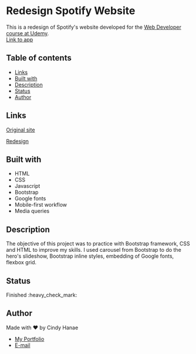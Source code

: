 # Redesign Spotify Website

This is a redesign of Spotify's website developed for the [Web Developer course at Udemy](https://www.udemy.com/course/web-completo/).   
<a href="https://cindyhanae.github.io/projeto-spotify/" target="_blank">Link to app</a>

## Table of contents

<ul>
 <li><a href="#links" target="_blank">Links</a></li>
  <li><a href="#built" target="_blank">Built with</a></li>
  <li><a href="#description" target="_blank">Description</a></li>
  <li><a href="#status" target="_blank">Status</a></li>
  <li><a href="#author" target="_blank">Author</a></li>
</ul>


<h2 id="links">Links</h2>
<p><a href="https://www.spotify.com/br/home/" target="_blank">Original site</a></p>
<p><a href="https://cindyhanae.github.io/projeto-spotify/" target="_blank">Redesign</a></p>


<h2 id="built">Built with</h2>
<ul>
 <li>HTML</li>
 <li>CSS</li>
 <li>Javascript</li>
 <li>Bootstrap</li>
 <li>Google fonts</li>
 <li>Mobile-first workflow</li>
 <li> Media queries</li>
</ul>

<h2 id="description">Description</h2>

The objective of this project was to practice with Bootstrap framework, CSS and HTML to improve my skills. I used carousel from Bootstrap to do the hero's slideshow, Bootstrap inline styles, embedding of Google fonts, flexbox grid.

<h2 id="status">Status</h2>
Finished :heavy_check_mark:

<h2 id="author">Author</h2>

Made with :heart: by Cindy Hanae

- <a href="https://cindyhanae.github.io/cindy-hanae" target="_blank">My Portfolio</a>
- <a href="mailto:cindy.hanae1@gmail.com" target="_blank">E-mail</a>
